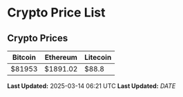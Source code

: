 # Crypto Price List

## Crypto Prices
| Bitcoin | Ethereum | Litecoin |
| ------- | -------- | -------- |
| $81953 | $1891.02 | $88.8 |
**Last Updated:** 2025-03-14 06:21 UTC
**Last Updated:** $DATE$
